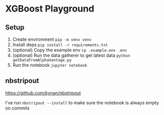 # XGBoost Playground


## Setup

1. Create environment `pip -m venv venv`
2. Install deps `pip install -r requirements.txt`
3. (optional) Copy the example env `cp .example.env .env`
4. (optional) Run the data gatherer to get latest data `python getDataFromAlphaVantage.py`
5. Run the notebook `jupyter notebook`


## nbstripout

https://github.com/kynan/nbstripout

I've run `nbstripout --install` to make sure the notebook is always empty on commits

